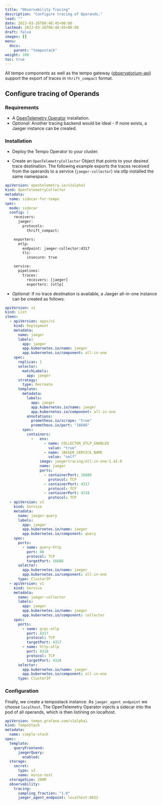 ```yaml
---
title: "Observability Tracing"
description: "Configure tracing of Operands."
lead: ""
date: 2023-03-26T08:48:45+00:00
lastmod: 2023-03-26T08:48:45+00:00
draft: false
images: []
menu:
  docs:
    parent: "tempostack"
weight: 100
toc: true
---
```


All tempo components as well as the tempo gateway ([observatorium-api](https://github.com/observatorium/api)) support the export of traces in `thrift_compact` format.


## Configure tracing of Operands

### Requirements

* A [OpenTelemetry Operator](https://opentelemetry.io/docs/k8s-operator/#getting-started) installation.
* *Optional:* Another tracing backend would be ideal - If none exists, a Jaeger instance can be created.

### Installation

* Deploy the Tempo Operator to your cluster.

* Create an `OpenTelemetryCollector` Object that points to your desired trace destination. The following example exports the traces received from the operands to a service (`jaeger-collector`) via otlp installed the same namespace.

```yaml
apiVersion: opentelemetry.io/v1alpha1
kind: OpenTelemetryCollector
metadata:
  name: sidecar-for-tempo
spec:
  mode: sidecar
  config: |
    receivers:
      jaeger:
        protocols:
          thrift_compact:

    exporters:
      otlp:
        endpoint: jaeger-collector:4317
        tls:
          insecure: true

    service:
      pipelines:
        traces:
          receivers: [jaeger]
          exporters: [otlp]
```

* *Optional:* If no trace destination is available, a Jaeger all-in-one instance can be created as follows:

```yaml
apiVersion: v1
kind: List
items:
  - apiVersion: apps/v1
    kind: Deployment
    metadata:
      name: jaeger
      labels:
        app: jaeger
        app.kubernetes.io/name: jaeger
        app.kubernetes.io/component: all-in-one
    spec:
      replicas: 1
      selector:
        matchLabels:
          app: jaeger
      strategy:
        type: Recreate
      template:
        metadata:
          labels:
            app: jaeger
            app.kubernetes.io/name: jaeger
            app.kubernetes.io/component: all-in-one
          annotations:
            prometheus.io/scrape: "true"
            prometheus.io/port: "16686"
        spec:
          containers:
            -   env:
                  - name: COLLECTOR_OTLP_ENABLED
                    value: "true"
                  - name: JAEGER_SERVICE_NAME
                    value: "self"
                image: jaegertracing/all-in-one:1.42.0
                name: jaeger
                ports:
                  - containerPort: 16686
                    protocol: TCP
                  - containerPort: 4317
                    protocol: TCP
                  - containerPort: 4318
                    protocol: TCP
  - apiVersion: v1
    kind: Service
    metadata:
      name: jaeger-query
      labels:
        app: jaeger
        app.kubernetes.io/name: jaeger
        app.kubernetes.io/component: query
    spec:
      ports:
        - name: query-http
          port: 80
          protocol: TCP
          targetPort: 16686
      selector:
        app.kubernetes.io/name: jaeger
        app.kubernetes.io/component: all-in-one
      type: ClusterIP
  - apiVersion: v1
    kind: Service
    metadata:
      name: jaeger-collector
      labels:
        app: jaeger
        app.kubernetes.io/name: jaeger
        app.kubernetes.io/component: collector
    spec:
      ports:
        - name: grpc-otlp
          port: 4317
          protocol: TCP
          targetPort: 4317
        - name: http-otlp
          port: 4318
          protocol: TCP
          targetPort: 4318
      selector:
        app.kubernetes.io/name: jaeger
        app.kubernetes.io/component: all-in-one
      type: ClusterIP
```


### Configuration

Finally, we create a tempostack instance. As `jaeger_agent_endpoint` we choose `localhost`. The OpenTelemetry Operator injects a sidecar into the pod of all operands, which is then listining on localhost.

```yaml
apiVersion: tempo.grafana.com/v1alpha1
kind: TempoStack
metadata:
  name: simple-stack
spec:
  template:
    queryFrontend:
      jaegerQuery:
        enabled:
  storage:
    secret:
      type: s3
      name: minio-test
  storageSize: 200M
  observability:
    tracing:
      sampling_fraction: "1.0"
      jaeger_agent_endpoint: localhost:6831
```
